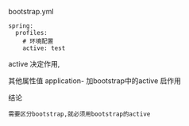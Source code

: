 bootstrap.yml

```text
spring:
  profiles:
    # 环境配置
    active: test
```

active 决定作用,

其他属性值 application- 加bootstrap中的active 启作用

结论

```text
需要区分bootstrap,就必须用bootstrap的active
```
